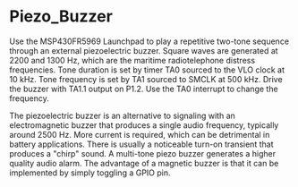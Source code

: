# Piezo_Buzzer

Use the MSP430FR5969 Launchpad to play a repetitive two-tone sequence through an external piezoelectric buzzer. Square waves are generated at 2200 and 1300 Hz, which are the maritime radiotelephone distress frequencies. Tone duration is set by timer TA0 sourced to the VLO clock at 10 kHz. Tone frequency is set by TA1 sourced to SMCLK at 500 kHz. Drive the buzzer with TA1.1 output on P1.2. Use the TA0 interrupt to change the frequency.

The piezoelectric buzzer is an alternative to signaling with an electromagnetic buzzer that produces a single audio frequency, typically around 2500 Hz. More current is required, which can be detrimental in battery applications. There is usually a noticeable turn-on transient that produces a "chirp" sound.  A multi-tone piezo buzzer generates a higher quality audio alarm. The advantage of a magnetic buzzer is that it can be implemented by simply toggling a GPIO pin.
